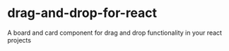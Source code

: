 # drag-and-drop-for-react
A board and card component for drag and drop functionality in your react projects
